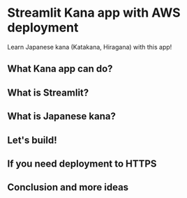 # Streamlit Kana app with AWS deployment

Learn Japanese kana (Katakana, Hiragana) with this app!

## What Kana app can do?

## What is Streamlit?

## What is Japanese kana?

## Let's build!

## If you need deployment to HTTPS

## Conclusion and more ideas

